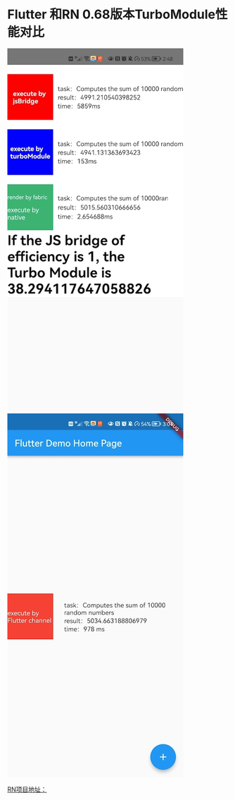 # Flutter 和RN 0.68版本TurboModule性能对比

![](./img2.jpg)
![](./img1.jpg)

[RN项目地址：](https://github.com/bozaigao/RNNewArchitectureApp/tree/android/turbomodule_vs_jsbridge)
